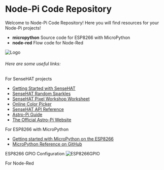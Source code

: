 # Node-Pi Code Repository

Welcome to Node-Pi Code Repository! Here you will find resources for your Node-Pi projects!

* **micropython** Source code for ESP8266 with MicroPython
* **node-red** Flow code for Node-Red

![Logo](https://www.raspberrypi.org/app/uploads/2016/08/sense_hat_fe.png)

###### Here are some useful links:

For SenseHAT projects

* [Getting Started with SenseHAT](https://www.raspberrypi.org/learning/getting-started-with-the-sense-hat/worksheet/)
* [SenseHAT Random Sparkles](https://www.raspberrypi.org/learning/sense-hat-random-sparkles/worksheet/)
* [SenseHAT Pixel Workshop Worksheet](https://github.com/raspberrypilearning/astro-pi-guide/blob/master/files/Sense-HAT-Worksheet-Digital.pdf)
* [Online Color Picker](http://www.colorspire.com/)
* [SenseHAT API Reference](https://pythonhosted.org/sense-hat/api/)
* [Astro-Pi Guide](https://github.com/raspberrypilearning/astro-pi-guide)
* [The Official Astro-Pi Website](https://astro-pi.org/)

For ESP8266 with MicroPython

* [Getting started with MicroPython on the ESP8266](https://docs.micropython.org/en/latest/esp8266/esp8266/tutorial/intro.html)
* [MicroPython Reference on GitHub](https://github.com/micropython/micropython)

ESP8266 GPIO Configuration
![ESP8266GPIO](https://pradeepsinghblog.files.wordpress.com/2016/04/nodemcu_pins.png)

For Node-Red



